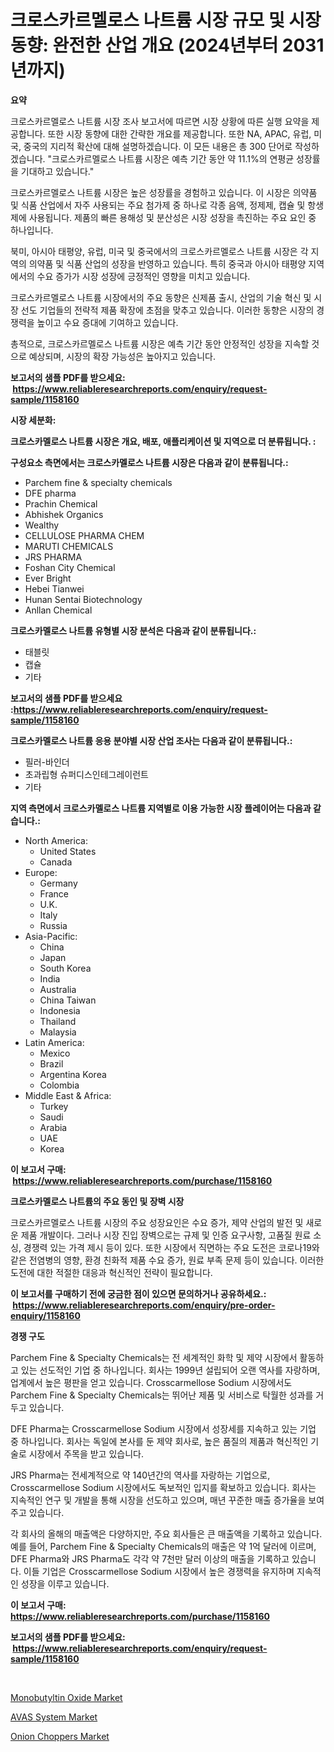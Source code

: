 <p><h1>크로스카르멜로스 나트륨 시장 규모 및 시장 동향: 완전한 산업 개요 (2024년부터 2031년까지)</h1></p><p><strong>요약</strong></p>
<p><p>크로스카르멜로스 나트륨 시장 조사 보고서에 따르면 시장 상황에 따른 실행 요약을 제공합니다. 또한 시장 동향에 대한 간략한 개요를 제공합니다. 또한 NA, APAC, 유럽, 미국, 중국의 지리적 확산에 대해 설명하겠습니다. 이 모든 내용은 총 300 단어로 작성하겠습니다. "크로스카르멜로스 나트륨 시장은 예측 기간 동안 약 11.1%의 연평균 성장률을 기대하고 있습니다."</p><p>크로스카르멜로스 나트륨 시장은 높은 성장률을 경험하고 있습니다. 이 시장은 의약품 및 식품 산업에서 자주 사용되는 주요 첨가제 중 하나로 각종 음액, 정제제, 캡슐 및 항생제에 사용됩니다. 제품의 빠른 용해성 및 분산성은 시장 성장을 촉진하는 주요 요인 중 하나입니다.</p><p>북미, 아시아 태평양, 유럽, 미국 및 중국에서의 크로스카르멜로스 나트륨 시장은 각 지역의 의약품 및 식품 산업의 성장을 반영하고 있습니다. 특히 중국과 아시아 태평양 지역에서의 수요 증가가 시장 성장에 긍정적인 영향을 미치고 있습니다.</p><p>크로스카르멜로스 나트륨 시장에서의 주요 동향은 신제품 출시, 산업의 기술 혁신 및 시장 선도 기업들의 전략적 제품 확장에 초점을 맞추고 있습니다. 이러한 동향은 시장의 경쟁력을 높이고 수요 증대에 기여하고 있습니다.</p><p>총적으로, 크로스카르멜로스 나트륨 시장은 예측 기간 동안 안정적인 성장을 지속할 것으로 예상되며, 시장의 확장 가능성은 높아지고 있습니다.</p></p>
<p><strong>보고서의 샘플 PDF를 받으세요: &nbsp;<a href="https://www.reliableresearchreports.com/enquiry/request-sample/1158160">https://www.reliableresearchreports.com/enquiry/request-sample/1158160</a></strong></p>
<p><strong>시장 세분화:</strong></p>
<p><strong> 크로스카멜로스 나트륨 시장은 개요, 배포, 애플리케이션 및 지역으로 더 분류됩니다. :</strong></p>
<p><strong>구성요소 측면에서는 크로스카멜로스 나트륨 시장은 다음과 같이 분류됩니다.:</strong></p>
<p><ul><li>Parchem fine & specialty chemicals</li><li>DFE pharma</li><li>Prachin Chemical</li><li>Abhishek Organics</li><li>Wealthy</li><li>CELLULOSE PHARMA CHEM</li><li>MARUTI CHEMICALS</li><li>JRS PHARMA</li><li>Foshan City Chemical</li><li>Ever Bright</li><li>Hebei Tianwei</li><li>Hunan Sentai Biotechnology</li><li>Anllan Chemical</li></ul></p>
<p><strong> 크로스카멜로스 나트륨 유형별 시장 분석은 다음과 같이 분류됩니다.:</strong></p>
<p><ul><li>태블릿</li><li>캡슐</li><li>기타</li></ul></p>
<p><strong>보고서의 샘플 PDF를 받으세요 :<a href="https://www.reliableresearchreports.com/enquiry/request-sample/1158160">https://www.reliableresearchreports.com/enquiry/request-sample/1158160</a></strong></p>
<p><strong> 크로스카멜로스 나트륨 응용 분야별 시장 산업 조사는 다음과 같이 분류됩니다.:</strong></p>
<p><ul><li>필러-바인더</li><li>초과립형 슈퍼디스인테그레이런트</li><li>기타</li></ul></p>
<p><strong>지역 측면에서 크로스카멜로스 나트륨 지역별로 이용 가능한 시장 플레이어는 다음과 같습니다.:</strong></p>
<p><ul>
    <li>
        North America:
        <ul>
            <li>United States</li>
            <li>Canada</li>
        </ul>
    </li>
    <li>
        Europe:
        <ul>
            <li>Germany</li>
            <li>France</li>
            <li>U.K.</li>
            <li>Italy</li>
            <li>Russia</li>
        </ul>
    </li>
    <li>
        Asia-Pacific:
        <ul>
            <li>China</li>
            <li>Japan</li>
            <li>South Korea</li>
            <li>India</li>
            <li>Australia</li>
            <li>China Taiwan</li>
            <li>Indonesia</li>
            <li>Thailand</li>
            <li>Malaysia</li>
        </ul>
    </li>
    <li>
        Latin America:
        <ul>
            <li>Mexico</li>
            <li>Brazil</li>
            <li>Argentina Korea</li>
            <li>Colombia</li>
        </ul>
    </li>
    <li>
        Middle East & Africa:
        <ul>
            <li>Turkey</li>
            <li>Saudi</li>
            <li>Arabia</li>
            <li>UAE</li>
            <li>Korea</li>
        </ul>
    </li>
    </ul></p>
<p><strong>이 보고서 구매: &nbsp;<a href="https://www.reliableresearchreports.com/purchase/1158160">https://www.reliableresearchreports.com/purchase/1158160</a></strong></p>
<p><strong>크로스카멜로스 나트륨의 주요 동인 및 장벽 시장</strong></p>
<p><p>크로스카르멜로스 나트륨 시장의 주요 성장요인은 수요 증가, 제약 산업의 발전 및 새로운 제품 개발이다. 그러나 시장 진입 장벽으로는 규제 및 인증 요구사항, 고품질 원료 소싱, 경쟁력 있는 가격 제시 등이 있다. 또한 시장에서 직면하는 주요 도전은 코로나19와 같은 전염병의 영향, 환경 친화적 제품 수요 증가, 원료 부족 문제 등이 있습니다. 이러한 도전에 대한 적절한 대응과 혁신적인 전략이 필요합니다.</p></p>
<p><strong>이 보고서를 구매하기 전에 궁금한 점이 있으면 문의하거나 공유하세요.: &nbsp;<a href="https://www.reliableresearchreports.com/enquiry/pre-order-enquiry/1158160">https://www.reliableresearchreports.com/enquiry/pre-order-enquiry/1158160</a></strong></p>
<p><strong>경쟁 구도</strong></p>
<p><p>Parchem Fine & Specialty Chemicals는 전 세계적인 화학 및 제약 시장에서 활동하고 있는 선도적인 기업 중 하나입니다. 회사는 1999년 설립되어 오랜 역사를 자랑하며, 업계에서 높은 평판을 얻고 있습니다. Crosscarmellose Sodium 시장에서도 Parchem Fine & Specialty Chemicals는 뛰어난 제품 및 서비스로 탁월한 성과를 거두고 있습니다.</p><p>DFE Pharma는 Crosscarmellose Sodium 시장에서 성장세를 지속하고 있는 기업 중 하나입니다. 회사는 독일에 본사를 둔 제약 회사로, 높은 품질의 제품과 혁신적인 기술로 시장에서 주목을 받고 있습니다.</p><p>JRS Pharma는 전세계적으로 약 140년간의 역사를 자랑하는 기업으로, Crosscarmellose Sodium 시장에서도 독보적인 입지를 확보하고 있습니다. 회사는 지속적인 연구 및 개발을 통해 시장을 선도하고 있으며, 매년 꾸준한 매출 증가율을 보여주고 있습니다.</p><p>각 회사의 올해의 매출액은 다양하지만, 주요 회사들은 큰 매출액을 기록하고 있습니다. 예를 들어, Parchem Fine & Specialty Chemicals의 매출은 약 1억 달러에 이르며, DFE Pharma와 JRS Pharma도 각각 약 7천만 달러 이상의 매출을 기록하고 있습니다. 이들 기업은 Crosscarmellose Sodium 시장에서 높은 경쟁력을 유지하며 지속적인 성장을 이루고 있습니다.</p></p>
<p><strong>이 보고서 구매: &nbsp; <a href="https://www.reliableresearchreports.com/purchase/1158160">https://www.reliableresearchreports.com/purchase/1158160</a></strong></p>
<p><strong>보고서의 샘플 PDF를 받으세요: &nbsp;<a href="https://www.reliableresearchreports.com/enquiry/request-sample/1158160">https://www.reliableresearchreports.com/enquiry/request-sample/1158160</a></strong><strong></strong></p>
<p>&nbsp;</p>
<p><p><a href="https://github.com/Hazelklievgspy6vdcsmu106w/Market-Research-Report-List-1/blob/main/monobutyltin-oxide-market.md">Monobutyltin Oxide Market</a></p><p><a href="https://view.publitas.com/reportprime-1/avas-system-market-size-share-trends-analysis-report-by-application-regional-outlook-competitive-strategies-and-segment-forecasts-2023-2030/">AVAS System Market</a></p><p><a href="https://view.publitas.com/reportprime-1/onion-choppers-market-size-furnishes-valuable-information-encompassing-market-share-market-trends-and-projections-spanning-from-2023-to-2030/">Onion Choppers Market</a></p></p>